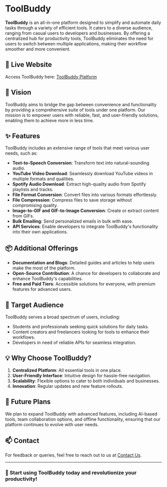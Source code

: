 # ToolBuddy  

**ToolBuddy** is an all-in-one platform designed to simplify and automate daily tasks through a variety of efficient tools. It caters to a diverse audience, ranging from casual users to developers and businesses. By offering a centralized hub for productivity tools, ToolBuddy eliminates the need for users to switch between multiple applications, making their workflow smoother and more convenient.  

## 🚀 Live Website  
Access ToolBuddy here: [ToolBuddy Platform](https://toolbuddy-h5aabcgpe9anavgz.eastasia-01.azurewebsites.net/)  

## 📖 Vision  
ToolBuddy aims to bridge the gap between convenience and functionality by providing a comprehensive suite of tools under one platform. Our mission is to empower users with reliable, fast, and user-friendly solutions, enabling them to achieve more in less time.  

## ✨ Features  
ToolBuddy includes an extensive range of tools that meet various user needs, such as:  
- **Text-to-Speech Conversion**: Transform text into natural-sounding audio.  
- **YouTube Video Download**: Seamlessly download YouTube videos in multiple formats and qualities.  
- **Spotify Audio Download**: Extract high-quality audio from Spotify playlists and tracks.  
- **File Format Conversion**: Convert files into various formats effortlessly.  
- **File Compression**: Compress files to save storage without compromising quality.  
- **Image-to-GIF and GIF-to-Image Conversion**: Create or extract content from GIFs.  
- **Bulk Emailing**: Send personalized emails in bulk with ease.  
- **API Services**: Enable developers to integrate ToolBuddy's functionality into their own applications.  

## 📦 Additional Offerings  
- **Documentation and Blogs**: Detailed guides and articles to help users make the most of the platform.  
- **Open-Source Contribution**: A chance for developers to collaborate and enhance ToolBuddy's capabilities.  
- **Free and Paid Tiers**: Accessible solutions for everyone, with premium features for advanced users.  

## 🎯 Target Audience  
ToolBuddy serves a broad spectrum of users, including:  
- Students and professionals seeking quick solutions for daily tasks.  
- Content creators and freelancers looking for tools to enhance their workflows.  
- Developers in need of reliable APIs for seamless integration.  

## 💡 Why Choose ToolBuddy?  
1. **Centralized Platform**: All essential tools in one place.  
2. **User-Friendly Interface**: Intuitive design for hassle-free navigation.  
3. **Scalability**: Flexible options to cater to both individuals and businesses.  
4. **Innovation**: Regular updates and new feature rollouts.  

## 🔮 Future Plans  
We plan to expand ToolBuddy with advanced features, including AI-based tools, team collaboration options, and offline functionality, ensuring that our platform continues to evolve with user needs.  

## 📫 Contact  
For feedback or queries, feel free to reach out to us at [Contact Us](https://toolbuddy-h5aabcgpe9anavgz.eastasia-01.azurewebsites.net/contact).  

---  

### 🌟 Start using ToolBuddy today and revolutionize your productivity!
